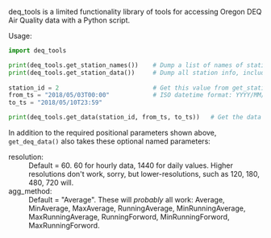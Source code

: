 deq_tools is a limited functionality library of tools for accessing Oregon DEQ Air Quality data with a Python script.

Usage:
```python
import deq_tools

print(deq_tools.get_station_names())    # Dump a list of names of stations where data may be available
print(deq_tools.get_station_data())     # Dump all station info, including data available for each station
    
station_id = 2                          # Get this value from get_station_names()
from_ts = "2018/05/03T00:00"            # ISO datetime format: YYYY/MM/SS/THH:MM
to_ts = "2018/05/10T23:59"

print(deq_tools.get_data(station_id, from_ts, to_ts))   # Get the data
```    
    
In addition to the required positional parameters shown above, `get_deq_data()` also takes these optional named parameters: 
<dl>    
  <dt>resolution:</dt><dd>Default = 60. 60 for hourly data, 1440 for daily values.  Higher resolutions don't work, sorry, but lower-resolutions, such as 120, 180, 480, 720 will.  </dd>
    <dt>agg_method:</dt><dd>Default = "Average". These will <i>probably</i> all work: Average, MinAverage, MaxAverage, RunningAverage, MinRunningAverage, MaxRunningAverage, RunningForword, MinRunningForword, MaxRunningForword.  </dd>
</dl>
